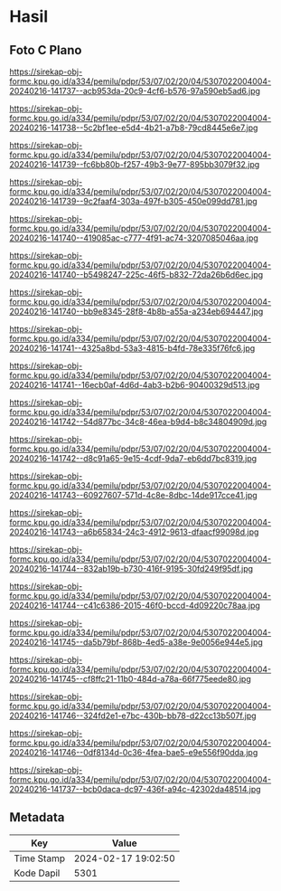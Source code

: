 # Hasil

## Foto C Plano

https://sirekap-obj-formc.kpu.go.id/a334/pemilu/pdpr/53/07/02/20/04/5307022004004-20240216-141737--acb953da-20c9-4cf6-b576-97a590eb5ad6.jpg

https://sirekap-obj-formc.kpu.go.id/a334/pemilu/pdpr/53/07/02/20/04/5307022004004-20240216-141738--5c2bf1ee-e5d4-4b21-a7b8-79cd8445e6e7.jpg

https://sirekap-obj-formc.kpu.go.id/a334/pemilu/pdpr/53/07/02/20/04/5307022004004-20240216-141739--fc6bb80b-f257-49b3-9e77-895bb3079f32.jpg

https://sirekap-obj-formc.kpu.go.id/a334/pemilu/pdpr/53/07/02/20/04/5307022004004-20240216-141739--9c2faaf4-303a-497f-b305-450e099dd781.jpg

https://sirekap-obj-formc.kpu.go.id/a334/pemilu/pdpr/53/07/02/20/04/5307022004004-20240216-141740--419085ac-c777-4f91-ac74-3207085046aa.jpg

https://sirekap-obj-formc.kpu.go.id/a334/pemilu/pdpr/53/07/02/20/04/5307022004004-20240216-141740--b5498247-225c-46f5-b832-72da26b6d6ec.jpg

https://sirekap-obj-formc.kpu.go.id/a334/pemilu/pdpr/53/07/02/20/04/5307022004004-20240216-141740--bb9e8345-28f8-4b8b-a55a-a234eb694447.jpg

https://sirekap-obj-formc.kpu.go.id/a334/pemilu/pdpr/53/07/02/20/04/5307022004004-20240216-141741--4325a8bd-53a3-4815-b4fd-78e335f76fc6.jpg

https://sirekap-obj-formc.kpu.go.id/a334/pemilu/pdpr/53/07/02/20/04/5307022004004-20240216-141741--16ecb0af-4d6d-4ab3-b2b6-90400329d513.jpg

https://sirekap-obj-formc.kpu.go.id/a334/pemilu/pdpr/53/07/02/20/04/5307022004004-20240216-141742--54d877bc-34c8-46ea-b9d4-b8c34804909d.jpg

https://sirekap-obj-formc.kpu.go.id/a334/pemilu/pdpr/53/07/02/20/04/5307022004004-20240216-141742--d8c91a65-9e15-4cdf-9da7-eb6dd7bc8319.jpg

https://sirekap-obj-formc.kpu.go.id/a334/pemilu/pdpr/53/07/02/20/04/5307022004004-20240216-141743--60927607-571d-4c8e-8dbc-14de917cce41.jpg

https://sirekap-obj-formc.kpu.go.id/a334/pemilu/pdpr/53/07/02/20/04/5307022004004-20240216-141743--a6b65834-24c3-4912-9613-dfaacf99098d.jpg

https://sirekap-obj-formc.kpu.go.id/a334/pemilu/pdpr/53/07/02/20/04/5307022004004-20240216-141744--832ab19b-b730-416f-9195-30fd249f95df.jpg

https://sirekap-obj-formc.kpu.go.id/a334/pemilu/pdpr/53/07/02/20/04/5307022004004-20240216-141744--c41c6386-2015-46f0-bccd-4d09220c78aa.jpg

https://sirekap-obj-formc.kpu.go.id/a334/pemilu/pdpr/53/07/02/20/04/5307022004004-20240216-141745--da5b79bf-868b-4ed5-a38e-9e0056e944e5.jpg

https://sirekap-obj-formc.kpu.go.id/a334/pemilu/pdpr/53/07/02/20/04/5307022004004-20240216-141745--cf8ffc21-11b0-484d-a78a-66f775eede80.jpg

https://sirekap-obj-formc.kpu.go.id/a334/pemilu/pdpr/53/07/02/20/04/5307022004004-20240216-141746--324fd2e1-e7bc-430b-bb78-d22cc13b507f.jpg

https://sirekap-obj-formc.kpu.go.id/a334/pemilu/pdpr/53/07/02/20/04/5307022004004-20240216-141746--0df8134d-0c36-4fea-bae5-e9e556f90dda.jpg

https://sirekap-obj-formc.kpu.go.id/a334/pemilu/pdpr/53/07/02/20/04/5307022004004-20240216-141737--bcb0daca-dc97-436f-a94c-42302da48514.jpg


## Metadata

| Key        | Value               |
| ---------- | ------------------- |
| Time Stamp | 2024-02-17 19:02:50 |
| Kode Dapil | 5301                |



